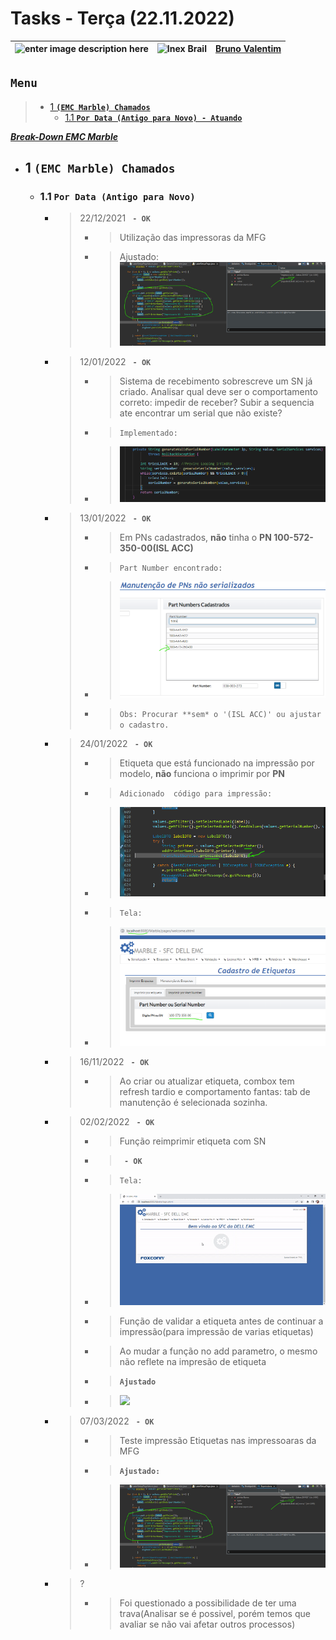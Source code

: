 # Tasks - Terça (22.11.2022)

| ![enter image description here](https://www.foxconn.com.br/img/logo.png) | ![Inex Brail](https://www.inexbr.com.br/wp-content/uploads/2022/07/logo-inex-azul.png) | [Bruno Valentim](mailto:Bruno.Valentim@inex.com.br) |
| :----------------------------------------------------------------------- | :------------------------------------------------------------------------------------: | :-------------------------------------------------- |

## **`Menu`**  
> - [1 **`(EMC Marble) Chamados`**](#2-(EMC-Marble)-Chamados)  
>   - [1.1 **`Por Data (Antigo para Novo) - Atuando`**](#21-Por-Data-(Antigo-para-Novo)) 

_**[Break-Down EMC Marble](https://docs.google.com/spreadsheets/d/1HDS4bGO800q9nOA5XpNQDZUMK1PuaALCNTX9RzDUV3k/edit?usp=sharing)**_  
- ## 1 **`(EMC Marble) Chamados`**
  - ### 1.1 **`Por Data (Antigo para Novo)`**
    - > 22/12/2021 **` - OK`**
      > - >Utilização das impressoras da MFG
      > - >Ajustado:![](img/09112022/emc_printer_selection.png)
    - > 12/01/2022 **` - OK`**
      > - >Sistema de recebimento sobrescreve um SN já criado.	Analisar qual deve ser o comportamento correto: impedir de receber? Subir a sequencia ate encontrar um serial que não existe?  
      > - >`Implementado:`
      > - >![](img/11112022/trava_psb_duplicado.png)
    - > 13/01/2022 **` - OK`**
      > - >Em PNs cadastrados, **não** tinha o **PN 100-572-350-00(ISL ACC)**	
      > - >`Part Number encontrado:`
      > - >![](img/10112022/PN100-572-350-00.png)
      > - >`Obs: Procurar **sem* o '(ISL ACC)' ou ajustar o cadastro.`
    - > 24/01/2022 **` - OK`**
      > - >Etiqueta que está funcionado na impressão por modelo, **não** funciona o imprimir por **PN**
      > - >`Adicionado  código para impressão:`
      > - >![](img/10112022/print_by_part_number_backend.png)
      > - >`Tela:`
      > - >![](img/10112022/print_by_part_number.png)
    - > 16/11/2022 **` - OK`**
      > - >Ao criar ou atualizar etiqueta, combox tem refresh tardio e comportamento fantas: tab de manutenção é selecionada sozinha.	
    - > 02/02/2022 **` - OK`**
      > - >Função reimprimir etiqueta com SN	
      > - >**` - OK`**
      > - >`Tela:`
      > - >![](img/../gif/21112022/reprint.gif)
      > - >Função de validar a etiqueta antes de continuar a impressão(para impressão de varias etiquetas)	
      > - >Ao mudar a função no add parametro, o mesmo não reflete na impresão de etiqueta	
      > - > **`Ajustado`**
      > - >![](gif/16112022/ajuste_etiqueta_nova.gif)
    - > 07/03/2022 **` - OK`**
      > - >Teste impressão Etiquetas nas impressoaras da MFG	
      > - >**`Ajustado:`**
      > - >![](img/09112022/emc_printer_selection.png)
    - > ?  
      > - >Foi questionado a possibilidade de ter uma trava(Analisar se é possivel, porém temos que avaliar se não vai afetar outros processos)	